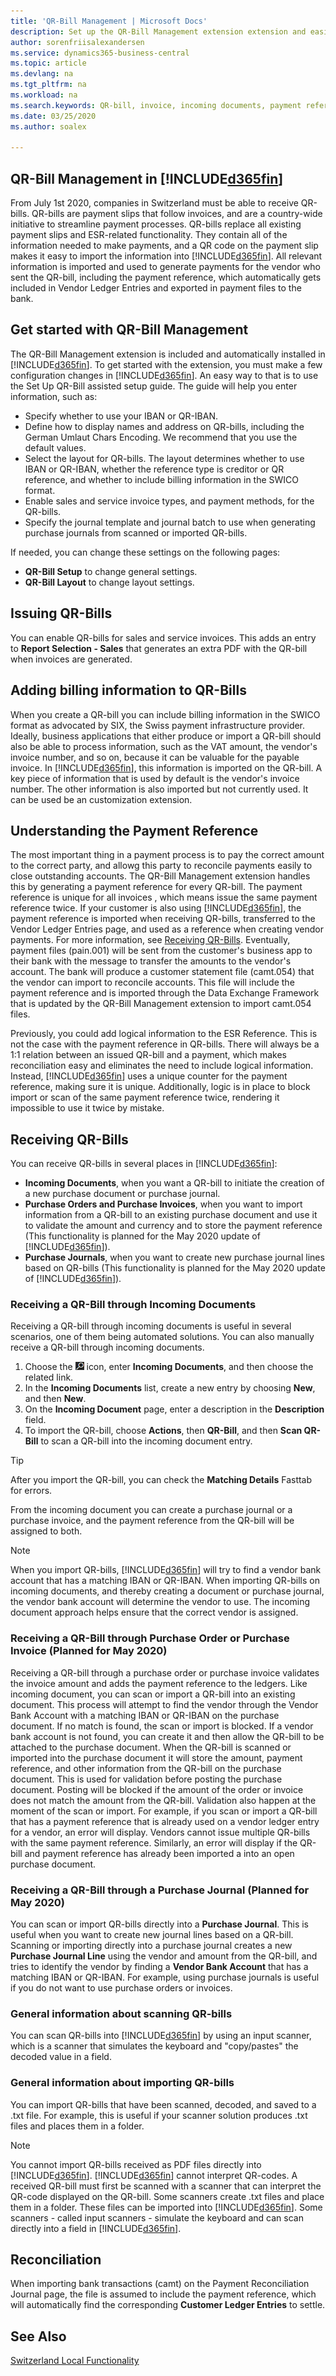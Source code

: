 ```yaml
---
title: 'QR-Bill Management | Microsoft Docs'
description: Set up the QR-Bill Management extension extension and easily generate, send, and import QR-bills.
author: sorenfriisalexandersen
ms.service: dynamics365-business-central
ms.topic: article
ms.devlang: na
ms.tgt_pltfrm: na
ms.workload: na
ms.search.keywords: QR-bill, invoice, incoming documents, payment reference
ms.date: 03/25/2020
ms.author: soalex

---
```

## QR-Bill Management in [!INCLUDE[d365fin](../../includes/d365fin_md.md)]
From July 1st 2020, companies in Switzerland must be able to receive QR-bills. QR-bills are payment slips that follow invoices, and are a country-wide initiative to streamline payment processes. QR-bills replace all existing payment slips and ESR-related functionality. They contain all of the information needed to make payments, and a QR code on the payment slip makes it easy to import the information into [!INCLUDE[d365fin](../../includes/d365fin_md.md)]. All relevant information is imported and used to generate payments for the vendor who sent the QR-bill, including the payment reference, which automatically gets included in Vendor Ledger Entries and exported in payment files to the bank.

## Get started with QR-Bill Management
The QR-Bill Management extension is included and automatically installed in [!INCLUDE[d365fin](../../includes/d365fin_md.md)]. To get started with the extension, you must make a few configuration changes in [!INCLUDE[d365fin](../../includes/d365fin_md.md)]. An easy way to that is to use the Set Up QR-Bill assisted setup guide. The guide will help you enter information, such as:

* Specify whether to use your IBAN or QR-IBAN.
* Define how to display names and address on QR-bills, including the German Umlaut Chars Encoding. We recommend that you use the default values.
* Select the layout for QR-bills. The layout determines whether to use IBAN or QR-IBAN, whether the reference type is creditor or QR reference, and whether to include billing information in the SWICO format.
* Enable sales and service invoice types, and payment methods, for the QR-bills.
* Specify the journal template and journal batch to use when generating purchase journals from scanned or imported QR-bills.

If needed, you can change these settings on the following pages: 

* **QR-Bill Setup** to change general settings.
* **QR-Bill Layout** to change layout settings.

<!-- Suggest that we remove these. Typically, we don't give step by step guidance for setup guides. I did provide an edited version though, just in case you really want it.

1. Choose the ![Settings](../../media/ui-experience/settings_icon_small.png) icon, and then choose **Assisted Setup**.
2. Find the group named **Get ready for the first invoice**.
3. Choose **Set up QR-Bill**. This starts an assisted setup guide that will help us configure the QR-Bill Management extension.
4. The first step of the setup is an introduction to the feature. Choose **Next**.
5. In the next step , You will now see *QR-Bill setup step 1 of 6: Generating and issuing QR-Bills*. This page shows your **Company Information**, on which you need to fill in the new field **QR-IBAN**. When done, choose **Next**.
6. You will now see *QR-Bill setup step 2 of 6: Generating and issuing QR-Bills*. Here you must specify **Address Type** and **German Umlaut Chars Encoding**. Both have to do with how addresses and names are displayed on the QR-Bill. Recommended values are the defaults. When done, choose **Next**.
7. You will now see *QR-Bill setup step 3 of 6: Generating and issuing QR-Bills*. Here you must select the **Default QR-Bill Layout**. This determines several things for the QR-Bill, like **IBAN type** (QR-IBAN or regular IBAN), **Reference type** (Creditor Reference or QR Reference) and whether or not to include **Billing Information** in SWICO format for passing more information to the receiver, like the invoice number, VAT amount etc. All of this can be changed in the QR-Bill Layout page as well. Recommended value is the default. When done, choose **Next**.
8. You will now see *QR-Bill setup step 4 of 6: Generating and issuing QR-Bills*. In this step you must select which payment methods to enable for QR-Bills. QR-Bills are generated for a sales or service invoice if the invoice type is enabled for QR-Bills (next step) and the invoice is using a **Payment Method** enabled for QR-Bills. When done, choose **Next**.
9. You will now see *QR-Bill setup step 5 of 6: Generating and issuing QR-Bills*. In this step you must select the document types to enable for QR-Bills. You can select to enable Sales Invoices and Service Invoices. When done, choose **Next**.
10. You will now see *QR-Bill setup step 6 of 6: Receiving QR-Bills*. In this step you must select the Journal Template and Journal Batch to use for generating purchase journals from scanned or imported QR-Bills. When done, choose **Next**.

1. Choose the ![Settings](../../media/ui-experience/settings_icon_small.png) icon, and then choose **Assisted Setup**.
2. Under **Get ready for the first invoice**, choose **Set up QR-Bill**.
4. Read the introduction to the feature, and then choose **Next**.
5. Step 1 shows your **Company Information**. Fill in the **QR-IBAN** field, and then choose **Next**.
6. In Step 2, specify the **Address Type** and **German Umlaut Chars Encoding**. These settings are related to how addresses and names are displayed on the QR-Bill. We recommend that you use the default values. When done, choose **Next**.
7. In Step 3, choose the **Default QR-bill Layout**. This determines several things for the QR-bill, such as the **IBAN type** (IBAN or QR-IBAN), **Reference type** (Creditor Reference or QR Reference), and whether to include **Billing Information** in the SWICO format for passing additional information, such as the invoice number, VAT amount, and so on, to the receiver. We recommended that you use the default values. When you're done, choose **Next**.
8. In Step 4, choose the payment methods to enable for QR-bills. QR-bills are generated for a sales or service invoice if the invoice type and payment method are enabled for QR-bills (we will enable it next step) and the invoice uses a **Payment Method** that is enabled for QR-bills. When done, choose **Next**.
9. You will now see *QR-bill setup step 5 of 6: Generating and issuing QR-bills*. In this step you must select the document types to enable for QR-bills. You can select to enable Sales Invoices and Service Invoices. When done, choose **Next**.
10. You will now see *QR-bill setup step 6 of 6: Receiving QR-bills*. In this step you must select the Journal Template and Journal Batch to use for generating purchase journals from scanned or imported QR-bills. When done, choose **Next**.

If you want to change these settings later, use the following pages:

* **QR-Bill Setup** to change general settings.
* **QR-Bill Layout** to change layout settings.
-->
## Issuing QR-Bills
You can enable QR-bills for sales and service invoices. This adds an entry to **Report Selection - Sales** that generates an extra PDF with the QR-bill when invoices are generated. 

## Adding billing information to QR-Bills
When you create a QR-bill you can include billing information in the SWICO format as advocated by SIX, the Swiss payment infrastructure provider. Ideally, business applications that either produce or import a QR-bill should also be able to process information, such as the VAT amount, the vendor's invoice number, and so on, because it can be valuable for the payable invoice. In [!INCLUDE[d365fin](../../includes/d365fin_md.md)], this information is imported on the QR-bill. A key piece of information that is used by default is the vendor's invoice number. <!--why is this key information?--> The other information is also imported but not currently used. It can be used be an customization extension.  

## Understanding the Payment Reference
The most important thing in a payment process is to pay the correct amount to the correct party, and allowg this party to reconcile payments easily to close outstanding accounts. The QR-Bill Management extension handles this by generating a payment reference for every QR-bill. The payment reference is unique for all invoices <!-- in a single [!INCLUDE[d365fin](../../includes/d365fin_md.md)] instance. -->, which means issue the same payment reference twice. If your customer is also using [!INCLUDE[d365fin](../../includes/d365fin_md.md)], the payment reference is imported when receiving QR-bills, transferred to the Vendor Ledger Entries page, and used as a reference when creating vendor payments. For more information, see [Receiving QR-Bills](ui-extensions-swiss-qr-bill.md#receiving-qr-bills). <!--As with the previous ESR Reference.--> Eventually, payment files (pain.001) will be sent from the customer's business app to their bank with the message to transfer the amounts to the vendor's account. The bank will produce a customer statement file (camt.054) that the vendor can import to reconcile accounts. This file will include the payment reference and is imported through the Data Exchange Framework that is updated by the QR-Bill Management extension to import camt.054 files.  

Previously, you could add logical <!--logical?--> information to the ESR Reference. This is not the case with the payment reference in QR-bills. There will always be a 1:1 relation between an issued QR-bill and a payment, which makes reconciliation easy and eliminates the need to include logical <!--logical?--> information. Instead, [!INCLUDE[d365fin](../../includes/d365fin_md.md)] uses a unique counter for the payment reference, making sure it is unique. Additionally, logic is in place to block import or scan of the same payment reference twice, rendering it impossible to use it twice by mistake.  <!--Not sure that we need this paragraph. It repeats a lot of things stated in the previous paragraph.-->

## Receiving QR-Bills
You can receive QR-bills in several places in [!INCLUDE[d365fin](../../includes/d365fin_md.md)]:

* **Incoming Documents**, when you want a QR-bill to initiate the creation of a new purchase document or purchase journal.
* **Purchase Orders and Purchase Invoices**, when you want to import information from a QR-bill to an existing purchase document and use it to validate the amount and currency and to store the payment reference (This functionality is planned for the May 2020 update of [!INCLUDE[d365fin](../../includes/d365fin_md.md)]).
* **Purchase Journals**, when you want to create new purchase journal lines based on QR-bills (This functionality is planned for the May 2020 update of [!INCLUDE[d365fin](../../includes/d365fin_md.md)]). 

### Receiving a QR-Bill through Incoming Documents
Receiving a QR-bill through incoming documents is useful in several scenarios, one of them being automated solutions. You can also manually receive a QR-bill through incoming documents.

1. Choose the ![Search for Page or Report](../../media/ui-search/search_small.png "Search for Page or Report icon") icon, enter **Incoming Documents**, and then choose the related link.
2. In the **Incoming Documents** list, create a new entry by choosing **New**, and then **New**. 
3. On the **Incoming Document** page, enter a description in the **Description** field.
4. To import the QR-bill, choose **Actions**, then **QR-Bill**, and then **Scan QR-Bill** to scan a QR-bill into the incoming document entry.
 
> [!TIP]
> After you import the QR-bill, you can check the **Matching Details** Fasttab for errors.

From the incoming document you can create a purchase journal or a purchase invoice, and the payment reference from the QR-bill will be assigned to both.

> [!Note]
> When you import QR-bills, [!INCLUDE[d365fin](../../includes/d365fin_md.md)] will try to find a vendor bank account that has a matching IBAN or QR-IBAN. When importing QR-bills on incoming documents, and thereby creating a document or purchase journal, the vendor bank account will determine the vendor to use. The incoming document approach helps ensure that the correct vendor is assigned.

### Receiving a QR-Bill through Purchase Order or Purchase Invoice (Planned for May 2020)
Receiving a QR-bill through a purchase order or purchase invoice validates the invoice amount and adds the payment reference to the ledgers. Like incoming document, you can scan or import a QR-bill into an existing document. This process will attempt to find the vendor through the Vendor Bank Account with a matching IBAN or QR-IBAN on the purchase document. If no match is found, the scan or import is blocked. If a vendor bank account is not found, you can create it and then allow the QR-bill to be attached to the purchase document. When the QR-bill is scanned or imported into the purchase document it will store the amount, payment reference, and other information from the QR-bill on the purchase document. This is used for validation before posting the purchase document. Posting will be blocked if the amount of the order or invoice does not match the amount from the QR-bill. Validation also happen at the moment of the scan or import. For example, if you scan or import a QR-bill that has a payment reference that is already used on a vendor ledger entry for a vendor, an error will display. Vendors cannot issue multiple QR-bills with the same payment reference. Similarly, an error will display if the QR-bill and payment reference has already been imported a into an open purchase document. 

### Receiving a QR-Bill through a Purchase Journal (Planned for May 2020)
You can scan or import QR-bills directly into a **Purchase Journal**. This is useful when you want to create new journal lines based on a QR-bill. Scanning or importing directly into a purchase journal creates a new **Purchase Journal Line** using the vendor and amount from the QR-bill, and tries to identify the vendor by finding a **Vendor Bank Account** that has a matching IBAN or QR-IBAN. For example, using purchase journals is useful if you do not want to use purchase orders or invoices.  

### General information about scanning QR-bills
You can scan QR-bills into [!INCLUDE[d365fin](../../includes/d365fin_md.md)] by using an input scanner, which is a scanner that simulates the keyboard and "copy/pastes" the decoded value in a field. 

### General information about importing QR-bills 
You can import QR-bills that have been scanned, decoded, and saved to a .txt file. For example, this is useful if your scanner solution produces .txt files and places them in a folder. <!--Seems like this information should be above the procedures above.-->

> [!Note]
> You cannot import QR-bills received as PDF files directly into [!INCLUDE[d365fin](../../includes/d365fin_md.md)]. [!INCLUDE[d365fin](../../includes/d365fin_md.md)] cannot interpret QR-codes. A received QR-bill must first be scanned with a scanner that can interpret the QR-code displayed on the QR-bill. Some scanners create .txt files and place them in a folder. These files can be imported into [!INCLUDE[d365fin](../../includes/d365fin_md.md)]. Some scanners - called input scanners - simulate the keyboard and can scan directly into a field in [!INCLUDE[d365fin](../../includes/d365fin_md.md)].

## Reconciliation
When importing bank transactions (camt) on the Payment Reconciliation Journal page, the file is assumed to include the payment reference, which will automatically find the corresponding **Customer Ledger Entries** to settle.    

## See Also
[Switzerland Local Functionality](switzerland-local-functionality.md)  
